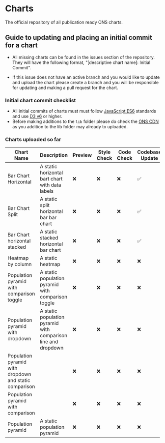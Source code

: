 # Charts

The official repository of all publication ready ONS charts.

## Guide to updating and placing an initial commit for a chart

- All missing charts can be found in the issues section of the repository. They will have the following format, "[descriptive chart name]: Initial Commit".

- If this issue does not have an active branch and you would like to update and upload the chart please create a branch and you will be responsible for updating and making a pull request for the chart.

### Initial chart commit checklist

- All initial commits of charts must must follow [JavaScript ES6](https://www.w3schools.com/js/js_es6.asp) standards and use [D3 v6](https://observablehq.com/@d3/d3v6-migration-guide) or higher.
- Before making additions to the `lib` folder please do check the [ONS CDN](https://github.com/ONSdigital/cdn.ons.gov.uk-vendor) as you addition to the lib folder may already to uploaded.

### Charts uploaded so far

| Chart Name | Description | Preview | Style Check | Code Check | Codebase Update |
| -------- | -------- | -------- | -------- | -------- | -------- |
| Bar Chart Horizontal | A static horizontal bart chart with data labels | ❌ | ❌ | ❌ | ✅ |
| Bar Chart Split  | A static split horizontal bar bar chart | ❌ | ❌ | ❌ | ✅ |
| Bar Chart horizontal stacked | A static stacked horizontal bar chart | ❌ | ❌ | ❌ | ✅ |
| Heatmap by column | A static heatmap | ❌ | ❌ | ❌ | ❌ |
| Population pyramid with comparison toggle | A static population pyramid with comparison toggle | ❌ | ❌ | ❌ | ❌ |
| Population pyramid with dropdown | A static population pyramid with comparison line and dropdown | ❌ | ❌ | ❌ | ❌ |
| Population pyramid with dropdown and static comparison | | ❌ | ❌ | ❌ | ❌ |
| Population pyramid with comparison |  | ❌ | ❌ | ❌ | ❌ |
| Population pyramid | A static population pyramid | ❌ | ❌ | ❌ | ❌ |


